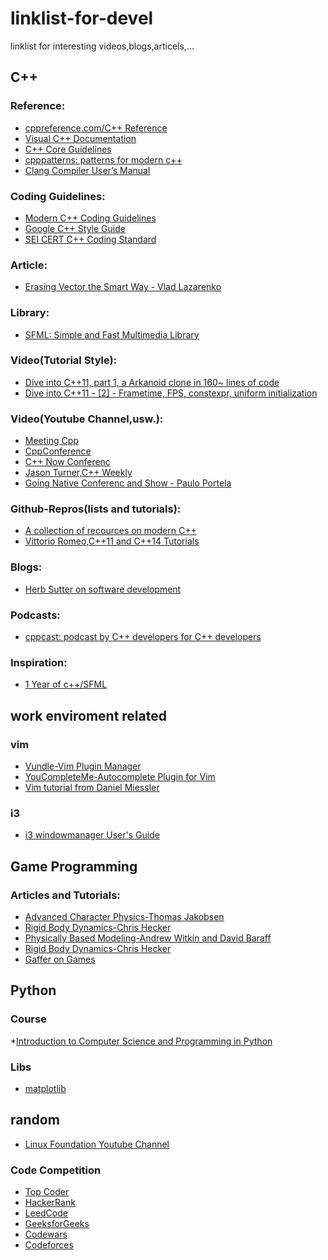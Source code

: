 linklist-for-devel
=======

linklist for interesting videos,blogs,articels,...

## C++

### Reference:
 * [cppreference.com/C++ Reference ](http://en.cppreference.com/w/cpp)
 * [Visual C++ Documentation ](https://docs.microsoft.com/en-us/cpp/#pivot=langlib&panel=langlib1)
 * [C++ Core Guidelines ](https://github.com/isocpp/CppCoreGuidelines/blob/master/CppCoreGuidelines.md)
 * [cpppatterns: patterns for modern c++](https://cpppatterns.com/)
 * [Clang Compiler User’s Manual](http://clang.llvm.org/docs/UsersManual.html)
 
### Coding Guidelines:
 * [Modern C++ Coding Guidelines](https://github.com/Microsoft/AirSim/blob/master/docs/coding_guidelines.md)
 * [Google C++ Style Guide](https://google.github.io/styleguide/cppguide.html)
 * [SEI CERT C++ Coding Standard](https://wiki.sei.cmu.edu/confluence/pages/viewpage.action?pageId=88046682)
 
### Article:
 * [Erasing Vector the Smart Way - Vlad Lazarenko](http://lazarenko.me/vector-erase/)

 
### Library:
 * [SFML: Simple and Fast Multimedia Library](https://www.sfml-dev.org)

### Video(Tutorial Style):
 * [Dive into C++11, part 1, a Arkanoid clone in 160~ lines of code](https://www.youtube.com/watch?v=_4K3tsKa1Uc)
 * [Dive into C++11 - [2] - Frametime, FPS, constexpr, uniform initialization](https://www.youtube.com/watch?v=tPbrWAbzyTE)
 
 ### Video(Youtube Channel,usw.):
 * [Meeting Cpp](https://www.youtube.com/user/MeetingCPP/videos)
 * [CppConference](https://www.youtube.com/user/CppCon)
 * [C++ Now Conferenc](https://www.youtube.com/user/BoostCon/playlists)
 * [Jason Turner,C++ Weekly](https://www.youtube.com/user/lefticus1)
 * [Going Native Conferenc and Show - Paulo Portela](https://www.youtube.com/user/zafiragp/playlists)
 

### Github-Repros(lists and tutorials):
 * [A collection of recources on modern C++](https://github.com/rigtorp/awesome-modern-cpp)
 * [Vittorio Romeo,C++11 and C++14 Tutorials](https://github.com/SuperV1234/Tutorials)
 

### Blogs:
 * [Herb Sutter on software development](https://herbsutter.com/)
 
### Podcasts:
 * [cppcast: podcast by C++ developers for C++ developers](https://cppcast.com/archives/)

### Inspiration:
* [1 Year of c++/SFML](https://www.youtube.com/watch?v=LrEvoKI07Ww)


## work enviroment related

### vim
 * [Vundle-Vim Plugin Manager](https://github.com/VundleVim/Vundle.Vim)
 * [YouCompleteMe-Autocomplete Plugin for Vim](https://github.com/Valloric/YouCompleteMe)
 * [Vim tutorial from Daniel Miessler](https://danielmiessler.com/study/vim/)
### i3
 * [i3 windowmanager User's Guide](https://i3wm.org/docs/userguide.html)
 
## Game Programming
 
### Articles and Tutorials:
 * [Advanced Character Physics-Thomas Jakobsen](http://web.archive.org/web/20080410171619/http://www.teknikus.dk/tj/gdc2001.htm)
 * [Rigid Body Dynamics-Chris Hecker](http://chrishecker.com/Rigid_Body_Dynamics)
 * [Physically Based Modeling-Andrew Witkin and David Baraff](https://www.pixar.com/assets/pbm2001/index.html)
 * [Rigid Body Dynamics-Chris Hecker](http://chrishecker.com/Rigid_Body_Dynamics)
 * [Gaffer on Games](https://gafferongames.com/)

## Python

### Course
*[Introduction to Computer Science and Programming in Python](https://ocw.mit.edu/courses/electrical-engineering-and-computer-science/6-0001-introduction-to-computer-science-and-programming-in-python-fall-2016/index.htm)

### Libs
 * [matplotlib](https://matplotlib.org)


## random
 * [Linux Foundation Youtube Channel](https://www.youtube.com/user/TheLinuxFoundation/playlists)
### Code Competition
 * [Top Coder](https://www.topcoder.com)
 * [HackerRank](https://www.hackerrank.com/)
 * [LeedCode](https://leetcode.com/)
 * [GeeksforGeeks](https://geeksforgeeks.org/)
 * [Codewars](https://www.codewars.com/)
 * [Codeforces](https://codeforces.com/)
 
